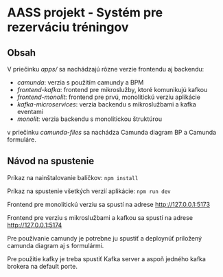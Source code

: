 # AASS projekt - Systém pre rezerváciu tréningov

## Obsah
V priečinku _apps/_ sa nachádzajú rôzne verzie frontendu aj backendu:

* _camunda_: verzia s použitím camundy a BPM
* _frontend-kafka_: frontend pre mikroslužby, ktoré komunikujú kafkou
* _frontend-monolit_: frontend pre prvú, monolitickú verziu aplikácie
* _kafka-microservices_: verzia backendu s mikroslužbami a kafka eventami
* _monolit_: verzia backendu s monolitickou štruktúrou

v priečinku _camunda-files_ sa nachádza Camunda diagram BP a Camunda formuláre.

## Návod na spustenie

Príkaz na nainštalovanie balíčkov: ``npm install``

Príkaz na spustenie všetkých verzií aplikácie: ``npm run dev``

Frontend pre monolitickú verziu sa spustí na adrese http://127.0.0.1:5173

Frontend pre verziu s mikroslužbami a kafkou sa spustí na adrese http://127.0.0.1:5174

Pre používanie camundy je potrebne ju spustiť a deploynúť priložený camunda diagram aj s formulármi.

Pre použitie kafky je treba spustiť Kafka server a aspoň jedného kafka brokera na default porte.

